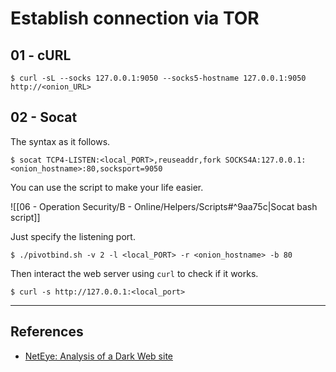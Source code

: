 # Establish connection via TOR

## 01 - cURL

```
$ curl -sL --socks 127.0.0.1:9050 --socks5-hostname 127.0.0.1:9050 http://<onion_URL>
```

## 02 - Socat

The syntax as it follows.

```
$ socat TCP4-LISTEN:<local_PORT>,reuseaddr,fork SOCKS4A:127.0.0.1:<onion_hostname>:80,socksport=9050
```

You can use the script to make your life easier.

![[06 - Operation Security/B - Online/Helpers/Scripts#^9aa75c|Socat bash script]]

Just specify the listening port.

```
$ ./pivotbind.sh -v 2 -l <local_PORT> -r <onion_hostname> -b 80
```

Then interact the web server using `curl` to check if it works.

```
$ curl -s http://127.0.0.1:<local_port>
```

---
## References

- [NetEye: Analysis of a Dark Web site](https://www.neteye-blog.com/2021/07/analysis-of-a-dark-web-site/)